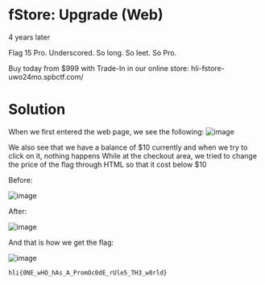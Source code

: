 # fStore: Upgrade (Web)
4 years later

Flag 15 Pro. Underscored. So long. So leet. So Pro.

Buy today from $999 with Trade-In in our online store:
hli-fstore-uwo24mo.spbctf.com/

# Solution
When we first entered the web page, we see the following:
![image](https://github.com/1-Xenon/ctf-archives/assets/110148117/6861a9be-ca21-4b01-a531-db9a1bd27b3d)

We also see that we have a balance of $10 currently and when we try to click on it, nothing happens
While at the checkout area, we tried to change the price of the flag through HTML so that it cost below $10

Before:

![image](https://github.com/1-Xenon/ctf-archives/assets/110148117/fce09518-58c1-4b19-ad10-d263f8bbc0b9)

After:

![image](https://github.com/1-Xenon/ctf-archives/assets/110148117/6d1e86a2-76d1-4748-8f8f-70529de499ce)

And that is how we get the flag:

![image](https://github.com/1-Xenon/ctf-archives/assets/110148117/f3210e88-2e8f-44fe-95f0-645563f709e3)

```bash
hli{0NE_wHO_hAs_A_PromOc0dE_rUle5_TH3_w0rld}
```
